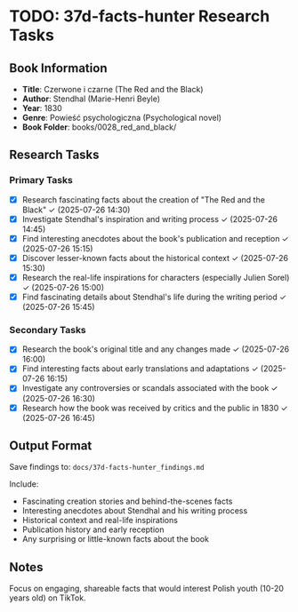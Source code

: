 # TODO: 37d-facts-hunter Research Tasks

## Book Information
- **Title**: Czerwone i czarne (The Red and the Black)
- **Author**: Stendhal (Marie-Henri Beyle)
- **Year**: 1830
- **Genre**: Powieść psychologiczna (Psychological novel)
- **Book Folder**: books/0028_red_and_black/

## Research Tasks

### Primary Tasks
- [x] Research fascinating facts about the creation of "The Red and the Black" ✓ (2025-07-26 14:30)
- [x] Investigate Stendhal's inspiration and writing process ✓ (2025-07-26 14:45)
- [x] Find interesting anecdotes about the book's publication and reception ✓ (2025-07-26 15:15)
- [x] Discover lesser-known facts about the historical context ✓ (2025-07-26 15:30)
- [x] Research the real-life inspirations for characters (especially Julien Sorel) ✓ (2025-07-26 15:00)
- [x] Find fascinating details about Stendhal's life during the writing period ✓ (2025-07-26 15:45)

### Secondary Tasks
- [x] Research the book's original title and any changes made ✓ (2025-07-26 16:00)
- [x] Find interesting facts about early translations and adaptations ✓ (2025-07-26 16:15)
- [x] Investigate any controversies or scandals associated with the book ✓ (2025-07-26 16:30)
- [x] Research how the book was received by critics and the public in 1830 ✓ (2025-07-26 16:45)

## Output Format
Save findings to: `docs/37d-facts-hunter_findings.md`

Include:
- Fascinating creation stories and behind-the-scenes facts
- Interesting anecdotes about Stendhal and his writing process
- Historical context and real-life inspirations
- Publication history and early reception
- Any surprising or little-known facts about the book

## Notes
Focus on engaging, shareable facts that would interest Polish youth (10-20 years old) on TikTok.